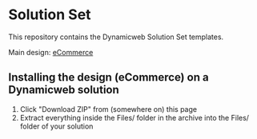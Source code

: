 Solution Set
============

This repository contains the Dynamicweb Solution Set templates.

Main design: [eCommerce](Files/Templates/Designs/eCommerce/README.md)

Installing the design (eCommerce) on a Dynamicweb solution
----------------------------------------------------------

1. Click "Download ZIP" from (somewhere on) this page
2. Extract everything inside the Files/ folder in the archive into the Files/ folder of your solution
